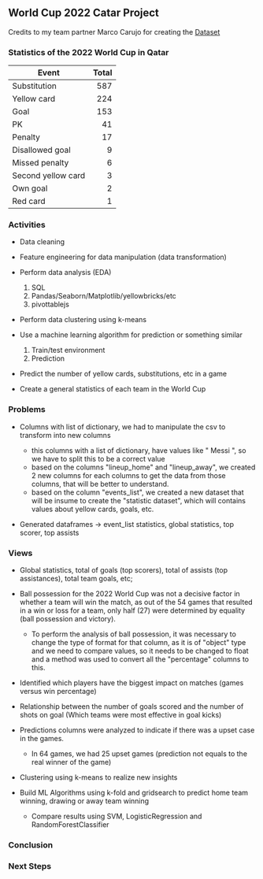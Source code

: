 ## World Cup 2022 Catar Project

Credits to my team partner Marco Carujo for creating the [Dataset](https://www.kaggle.com/datasets/mcarujo/fifa-world-cup-2022-catar)

### Statistics of the 2022 World Cup in Qatar
|        Event       | Total |
|-------------------|-------:|
|    Substitution    |  587  |
|     Yellow card    |  224  |
|        Goal        |  153  |
|         PK         |   41  |
|       Penalty      |   17  |
|   Disallowed goal  |   9   |
|   Missed penalty   |   6   |
| Second yellow card |   3   |
|      Own goal      |   2   |
|      Red card      |   1   |

### Activities

- Data cleaning

- Feature engineering for data manipulation (data transformation)

- Perform data analysis (EDA)
    1. SQL
    2. Pandas/Seaborn/Matplotlib/yellowbricks/etc
    3. pivottablejs

- Perform data clustering using k-means

- Use a machine learning algorithm for prediction or something similar
    1. Train/test environment
    2. Prediction

- Predict the number of yellow cards, substitutions, etc in a game

- Create a general statistics of each team in the World Cup

### Problems

* Columns with list of dictionary, we had to manipulate the csv to transform into new columns
    - this columns with a list of dictionary, have values like " Messi ", so we have to split this to be a correct value
    - based on the columns "lineup_home" and "lineup_away", we created 2 new columns for each columns to get the data from those columns, that will be better to understand.
    - based on the column "events_list", we created a new dataset that will be insume to create the "statistic dataset", which will contains values about yellow cards, goals, etc.
    
* Generated dataframes -> event_list statistics, global statistics, top scorer, top assists

### Views

* Global statistics, total of goals (top scorers), total of assists (top assistances), total team goals, etc;

* Ball possession for the 2022 World Cup was not a decisive factor in whether a team will win the match, as out of the 54 games that resulted in a win or loss for a team, only half (27) were determined by equality (ball possession and victory).
    - To perform the analysis of ball possession, it was necessary to change the type of format for that column, as it is of "object" type and we need to compare values, so it needs to be changed to float and a method was used to convert all the "percentage" columns to this.

* Identified which players have the biggest impact on matches (games versus win percentage)

* Relationship between the number of goals scored and the number of shots on goal (Which teams were most effective in goal kicks)

* Predictions columns were analyzed to indicate if there was a upset case in the games.
    - In 64 games, we had 25 upset games (prediction not equals to the real winner of the game)

* Clustering using k-means to realize new insights

* Build ML Algorithms using k-fold and gridsearch to predict home team winning, drawing or away team winning
    - Compare results using SVM, LogisticRegression and RandomForestClassifier

### Conclusion

### Next Steps
